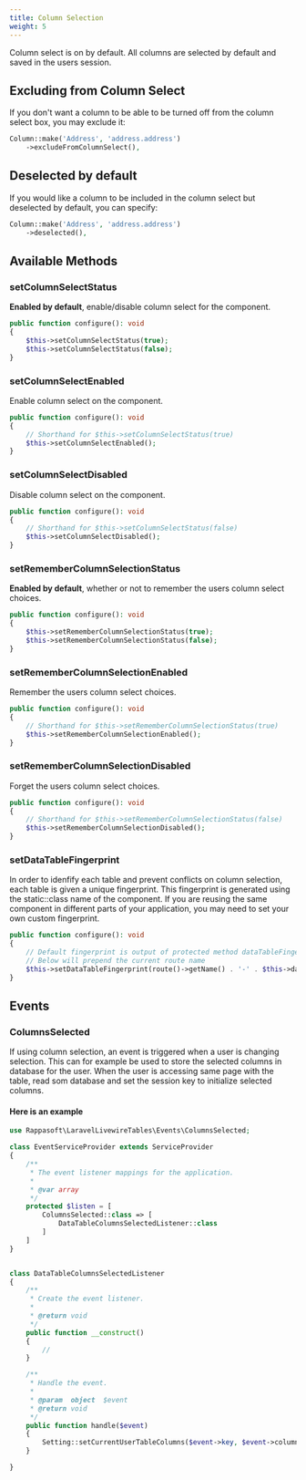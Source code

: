 ```yaml
---
title: Column Selection
weight: 5
---
```


Column select is on by default. All columns are selected by default and saved in the users session.

## Excluding from Column Select

If you don't want a column to be able to be turned off from the column select box, you may exclude it:

```php
Column::make('Address', 'address.address')
    ->excludeFromColumnSelect(),
```

## Deselected by default

If you would like a column to be included in the column select but deselected by default, you can specify:

```php
Column::make('Address', 'address.address')
    ->deselected(),
```

## Available Methods

### setColumnSelectStatus

**Enabled by default**, enable/disable column select for the component.

```php
public function configure(): void
{
    $this->setColumnSelectStatus(true);
    $this->setColumnSelectStatus(false);
}
```

### setColumnSelectEnabled

Enable column select on the component.

```php
public function configure(): void
{
    // Shorthand for $this->setColumnSelectStatus(true)
    $this->setColumnSelectEnabled();
}
```

### setColumnSelectDisabled

Disable column select on the component.

```php
public function configure(): void
{
    // Shorthand for $this->setColumnSelectStatus(false)
    $this->setColumnSelectDisabled();
}
```

### setRememberColumnSelectionStatus

**Enabled by default**, whether or not to remember the users column select choices.

```php
public function configure(): void
{
    $this->setRememberColumnSelectionStatus(true);
    $this->setRememberColumnSelectionStatus(false);
}
```

### setRememberColumnSelectionEnabled

Remember the users column select choices.

```php
public function configure(): void
{
    // Shorthand for $this->setRememberColumnSelectionStatus(true)
    $this->setRememberColumnSelectionEnabled();
}
```

### setRememberColumnSelectionDisabled

Forget the users column select choices.

```php
public function configure(): void
{
    // Shorthand for $this->setRememberColumnSelectionStatus(false)
    $this->setRememberColumnSelectionDisabled();
}
```

### setDataTableFingerprint

In order to idenfify each table and prevent conflicts on column selection, each table is given a unique fingerprint.
This fingerprint is generated using the static::class name of the component. If you are reusing
the same component in different parts of your application, you may need to set your own custom fingerprint.

```php
public function configure(): void
{
    // Default fingerprint is output of protected method dataTableFingerprint()
    // Below will prepend the current route name
    $this->setDataTableFingerprint(route()->getName() . '-' . $this->dataTableFingerprint());
}
```

## Events

### ColumnsSelected

If using column selection, an event is triggered when a user is changing selection. This can for example be used to store the selected columns in database for the user. When the user is accessing same page with the table, read som database and set the session key to initialize selected columns.

#### Here is an example

```php
use Rappasoft\LaravelLivewireTables\Events\ColumnsSelected;

class EventServiceProvider extends ServiceProvider
{
    /**
     * The event listener mappings for the application.
     *
     * @var array
     */
    protected $listen = [
        ColumnsSelected::class => [
            DataTableColumnsSelectedListener::class
        ]
    ]
}
```

```php

class DataTableColumnsSelectedListener 
{
    /**
     * Create the event listener.
     *
     * @return void
     */
    public function __construct()
    {
        //
    }

    /**
     * Handle the event.
     *
     * @param  object  $event
     * @return void
     */
    public function handle($event)
    {   
        Setting::setCurrentUserTableColumns($event->key, $event->columns);     
    }

}
```